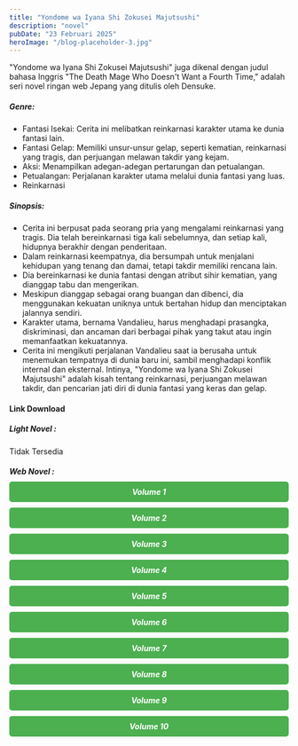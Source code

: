 ```yaml
---
title: "Yondome wa Iyana Shi Zokusei Majutsushi"
description: "novel"
pubDate: "23 Februari 2025"
heroImage: "/blog-placeholder-3.jpg"
---
```


"Yondome wa Iyana Shi Zokusei Majutsushi" juga dikenal dengan judul bahasa Inggris "The Death Mage Who Doesn't Want a Fourth Time," adalah seri novel ringan web Jepang yang ditulis oleh Densuke.

##### Genre:
 * Fantasi Isekai: Cerita ini melibatkan reinkarnasi karakter utama ke dunia fantasi lain.
 * Fantasi Gelap: Memiliki unsur-unsur gelap, seperti kematian, reinkarnasi yang tragis, dan perjuangan melawan takdir yang kejam.
 * Aksi: Menampilkan adegan-adegan pertarungan dan petualangan.
 * Petualangan: Perjalanan karakter utama melalui dunia fantasi yang luas.
 * Reinkarnasi
   
##### Sinopsis:
 * Cerita ini berpusat pada seorang pria yang mengalami reinkarnasi yang tragis. Dia telah bereinkarnasi tiga kali sebelumnya, dan setiap kali, hidupnya berakhir dengan penderitaan.
 * Dalam reinkarnasi keempatnya, dia bersumpah untuk menjalani kehidupan yang tenang dan damai, tetapi takdir memiliki rencana lain.
 * Dia bereinkarnasi ke dunia fantasi dengan atribut sihir kematian, yang dianggap tabu dan mengerikan.
 * Meskipun dianggap sebagai orang buangan dan dibenci, dia menggunakan kekuatan uniknya untuk bertahan hidup dan menciptakan jalannya sendiri.
 * Karakter utama, bernama Vandalieu, harus menghadapi prasangka, diskriminasi, dan ancaman dari berbagai pihak yang takut atau ingin memanfaatkan kekuatannya.
 * Cerita ini mengikuti perjalanan Vandalieu saat ia berusaha untuk menemukan tempatnya di dunia baru ini, sambil menghadapi konflik internal dan eksternal.
Intinya, "Yondome wa Iyana Shi Zokusei Majutsushi" adalah kisah tentang reinkarnasi, perjuangan melawan takdir, dan pencarian jati diri di dunia fantasi yang keras dan gelap.

#### Link Download
<!DOCTYPE html>
<html>
<head>
  <style>
  .download-button {
      display: block;
      margin: 10px 0;
      padding: 10px 20px;
      background-color: #4CAF50;
      color: white;
      text-align: center;
      text-decoration: none;
      border: none;
      border-radius: 5px;
    }
  </style>
</head>
<body>
  <h5>Light Novel :</h5>
  <p>Tidak Tersedia</p>
  <h5>Web Novel :</5>
  <a href="https://gawr-index.floral.workers.dev/0:/LN%20&%20WN/LN%20&%20WN%20Jepang%20P1/Death%20mage/Death_Mage_Volume1~Lui_Novel%20.pdf" class="download-button" download>Volume 1</a>
  <a href="https://gawr-index.floral.workers.dev/0:/LN%20&%20WN/LN%20&%20WN%20Jepang%20P1/Death%20mage/Death_Mage_Volume2~Lui_Novel%20.pdf" class="download-button" download>Volume 2</a>
  <a href="https://gawr-index.floral.workers.dev/0:/LN%20&%20WN/LN%20&%20WN%20Jepang%20P1/Death%20mage/Death_Mage_Volume3~Lui_Novel%20.pdf" class="download-button" download>Volume 3</a>
  <a href="https://gawr-index.floral.workers.dev/0:/LN%20&%20WN/LN%20&%20WN%20Jepang%20P1/Death%20mage/Death_Mage_Volume4~Lui_Novel%20.pdf" class="download-button" download>Volume 4</a>
  <a href="https://gawr-index.floral.workers.dev/0:/LN%20&%20WN/LN%20&%20WN%20Jepang%20P1/Death%20mage/Death_Mage_Volume5~Lui_Novel%20.pdf" class="download-button" download>Volume 5</a>
  <a href="https://gawr-index.floral.workers.dev/0:/LN%20&%20WN/LN%20&%20WN%20Jepang%20P1/Death%20mage/Death_Mage_Volume6~Lui_Novel%20.pdf" class="download-button" download>Volume 6</a>
  <a href="https://gawr-index.floral.workers.dev/0:/LN%20&%20WN/LN%20&%20WN%20Jepang%20P1/Death%20mage/Death_Mage_Volume7~Lui_Novel%20.pdf" class="download-button" download>Volume 7</a>
  <a href="https://gawr-index.floral.workers.dev/0:/LN%20&%20WN/LN%20&%20WN%20Jepang%20P1/Death%20mage/Death_Mage_Volume8~Lui_Novel%20.pdf" class="download-button" download>Volume 8</a>
  <a href="https://gawr-index.floral.workers.dev/0:/LN%20&%20WN/LN%20&%20WN%20Jepang%20P1/Death%20mage/Death_Mage_Volume9~Lui_Novel%20.pdf" class="download-button" download>Volume 9</a>
  <a href="https://gawr-index.floral.workers.dev/0:/LN%20&%20WN/LN%20&%20WN%20Jepang%20P1/Death%20mage/Death_Mage_Volume10~Lui_Novel%20.pdf" class="download-button" download>Volume 10</a>
</body>
</html>

